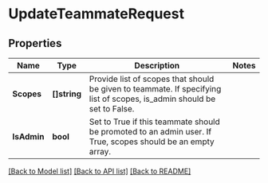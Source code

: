 # UpdateTeammateRequest

## Properties

Name | Type | Description | Notes
------------ | ------------- | ------------- | -------------
**Scopes** | **[]string** | Provide list of scopes that should be given to teammate. If specifying list of scopes, is_admin should be set to False. |
**IsAdmin** | **bool** | Set to True if this teammate should be promoted to an admin user. If True, scopes should be an empty array. |

[[Back to Model list]](../README.md#documentation-for-models) [[Back to API list]](../README.md#documentation-for-api-endpoints) [[Back to README]](../README.md)


